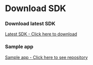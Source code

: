 Download SDK
====
### Download latest SDK
[Latest SDK - Click here to download](https://github.com/smilefam/jiver-sample/tree/master/JiverAndroidSample/app/libs)

### Sample app
[Sample app - Click here to see repository](https://github.com/smilefam/jiver-sample)
